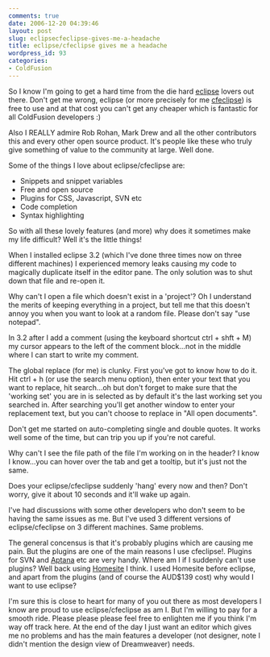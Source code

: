 ```yaml
---
comments: true
date: 2006-12-20 04:39:46
layout: post
slug: eclipsecfeclipse-gives-me-a-headache
title: eclipse/cfeclipse gives me a headache
wordpress_id: 93
categories:
- ColdFusion
---
```


So I know I'm going to get a hard time from the die hard [eclipse](http://www.eclipse.org/) lovers out there. Don't get me wrong, eclipse (or more precisely for me [cfeclipse](http://www.cfeclipse.org/)) is free to use and at that cost you can't get any cheaper which is fantastic for all ColdFusion developers :)

Also I REALLY admire Rob Rohan, Mark Drew and all the other contributors this and every other open source product. It's people like these who truly give something of value to the community at large. Well done.

Some of the things I love about eclipse/cfeclipse are:
	
  * Snippets and snippet variables
  * Free and open source
  * Plugins for CSS, Javascript, SVN etc
  * Code completion
  * Syntax highlighting


So with all these lovely features (and more) why does it sometimes make my life difficult? Well it's the little things!

When I installed eclipse 3.2 (which I've done three times now on three different machines) I experienced memory leaks causing my code to magically duplicate itself in the editor pane. The only solution was to shut down that file and re-open it.

Why can't I open a file which doesn't exist in a 'project'? Oh I understand the merits of keeping everything in a project, but tell me that this doesn't annoy you when you want to look at a random file. Please don't say "use notepad".

In 3.2 after I add a comment (using the keyboard shortcut ctrl + shft + M)  my cursor appears to the left of the comment block...not in the middle where I can start to write my comment.

The global replace (for me) is clunky. First you've got to know how to do it. Hit ctrl + h (or use the search menu option), then enter your text that you want to replace, hit search...oh but don't forget to make sure that the 'working set' you are in is selected as by default it's the last working set you searched in. After searching you'll get another window to enter your replacement text, but you can't choose to replace in "All open documents".

Don't get me started on auto-completing single and double quotes. It works well some of the time, but can trip you up if you're not careful.

Why can't I see the file path of the file I'm working on in the header? I know I know...you can hover over the tab and get a tooltip, but it's just not the same.

Does your eclipse/cfeclipse suddenly 'hang' every now and then? Don't worry, give it about 10 seconds and it'll wake up again.

I've had discussions with some other developers who don't seem to be having the same issues as me. But I've used 3 different versions of eclipse/cfeclipse on 3 different machines. Same problems.

The general concensus is that it's probably plugins which are causing me pain. But the plugins are one of the main reasons I use cfeclipse!. Plugins for SVN and [Aptana](http://www.aptana.com/) etc are very handy. Where am I if I suddenly can't use plugins? Well back using [Homesite](http://www.adobe.com/products/homesite/) I think. I used Homesite before eclipse, and apart from the plugins (and of course the AUD$139 cost) why would I want to use eclipse?

I'm sure this is close to heart for many of you out there as most developers I know are proud to use eclipse/cfeclipse as am I. But I'm willing to pay for a smooth ride. Please please please feel free to enlighten me if you think I'm way off track here. At the end of the day I just want an editor which gives me no problems and has the main features a developer (not designer, note I didn't mention the design view of Dreamweaver) needs.
